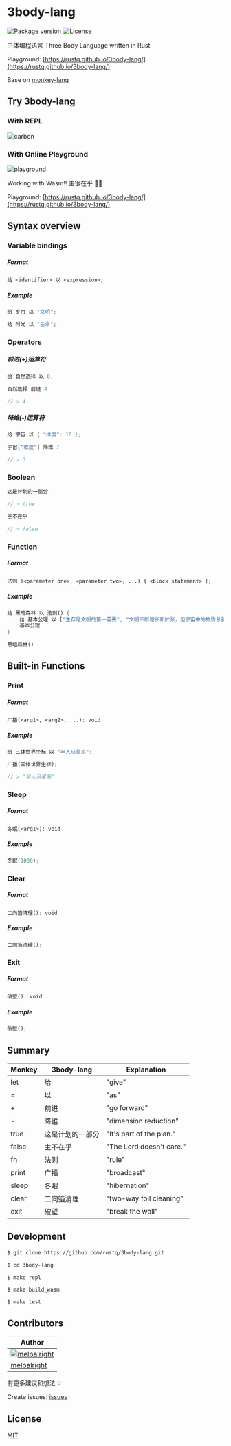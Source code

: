 # 3body-lang

[![Package version](https://img.shields.io/crates/v/three_body_lang.svg)](https://crates.io/crates/three_body_lang)
[![License](https://img.shields.io/badge/license-MIT%20License-blue.svg)](https://github.com/rustq/three_body_lang/blob/master/LICENSE)

三体编程语言 Three Body Language written in Rust

Playground: [https://rustq.github.io/3body-lang/](https://rustq.github.io/3body-lang/)

Base on [monkey-lang](https://github.com/wadackel/rs-monkey-lang)

## Try 3body-lang

### With REPL

![carbon](https://user-images.githubusercontent.com/11075892/218237230-18000cfe-8db1-4bf7-979d-a11695039f35.png)


### With Online Playground

![playground](https://user-images.githubusercontent.com/11075892/218256580-454d2af5-827a-4d02-952f-831295338330.png)

Working with Wasm!! 主很在乎 👏🏻

Playground: [https://rustq.github.io/3body-lang/](https://rustq.github.io/3body-lang/)

## Syntax overview

### Variable bindings

##### Format

```
给 <identifier> 以 <expression>;
```

##### Example

```rust
给 岁月 以 "文明";

给 时光 以 "生命";
```

### Operators

##### 前进(+)运算符

```rust
给 自然选择 以 0;

自然选择 前进 4

// > 4
```

##### 降维(-)运算符

```rust
给 宇宙 以 { "维度": 10 };

宇宙["维度"] 降维 7

// > 3
```

### Boolean

```rust
这是计划的一部分

// > true
```

```rust
主不在乎

// > false
```

### Function

##### Format

```
法则 (<parameter one>, <parameter two>, ...) { <block statement> };
```

##### Example

```rust
给 黑暗森林 以 法则() {
    给 基本公理 以 ["生存是文明的第一需要", "文明不断增长和扩张，但宇宙中的物质总量保持不变"];
    基本公理
}

黑暗森林()
```

## Built-in Functions

### Print

##### Format

```
广播(<arg1>, <arg2>, ...): void
```

##### Example

```rust
给 三体世界坐标 以 "半人马星系";

广播(三体世界坐标);

// > "半人马星系"
```

### Sleep

##### Format

```
冬眠(<arg1>): void
```

##### Example

```rust
冬眠(1000);
```

### Clear

##### Format

```
二向箔清理(): void
```

##### Example

```rust
二向箔清理();
```

### Exit

##### Format

```
破壁(): void
```

##### Example

```rust
破壁();
```

## Summary

|Monkey|3body-lang|Explanation|
|---|---|---|
|let|给|"give"|
|=|以|"as"|
|+|前进|"go forward"|
|-|降维|"dimension reduction"|
|true|这是计划的一部分|"It's part of the plan."|
|false|主不在乎|"The Lord doesn't care."|
|fn|法则|"rule"|
|print|广播|"broadcast"|
|sleep|冬眠|"hibernation"|
|clear|二向箔清理|"two-way foil cleaning"|
|exit|破壁|"break the wall"|

## Development

```bash
$ git clone https://github.com/rustq/3body-lang.git

$ cd 3body-lang

$ make repl
```

```
$ make build_wasm
```

```
$ make test
```

## Contributors

| Author |
| ----------- |
| [![meloalright](https://avatars.githubusercontent.com/u/11075892?s=96&amp;v=4)](https://github.com/meloalright)       |
| [meloalright](https://github.com/meloalright)        |


有更多建议和想法 💡

Create issues: [issues](https://github.com/rustq/3body-lang/issues)


## License

[MIT](https://opensource.org/licenses/MIT)
